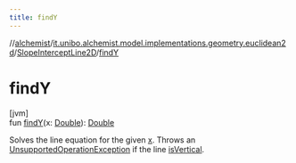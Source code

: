 ```yaml
---
title: findY
---
```

//[alchemist](../../../index.html)/[it.unibo.alchemist.model.implementations.geometry.euclidean2d](../index.html)/[SlopeInterceptLine2D](index.html)/[findY](find-y.html)



# findY



[jvm]\
fun [findY](find-y.html)(x: [Double](https://kotlinlang.org/api/latest/jvm/stdlib/kotlin/-double/index.html)): [Double](https://kotlinlang.org/api/latest/jvm/stdlib/kotlin/-double/index.html)



Solves the line equation for the given [x](find-y.html). Throws an [UnsupportedOperationException](https://docs.oracle.com/javase/8/docs/api/java/lang/UnsupportedOperationException.html) if the line [isVertical](is-vertical.html).




